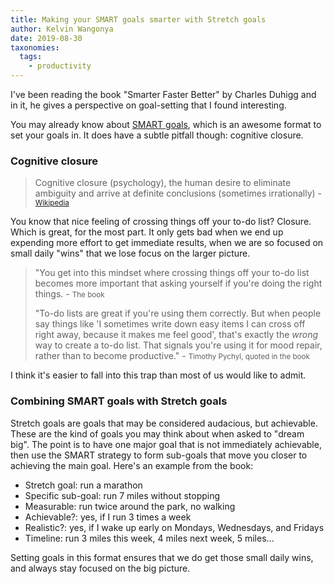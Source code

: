 ```yaml
---
title: Making your SMART goals smarter with Stretch goals
author: Kelvin Wangonya
date: 2019-08-30
taxonomies:
  tags:
    - productivity
---
```


I've been reading the book "Smarter Faster Better" by Charles Duhigg and in it, he gives a perspective on goal-setting that I found interesting.

You may already know about [SMART goals](https://www.mindtools.com/pages/article/smart-goals.htm), which is an awesome format to set your goals in. It does have a subtle pitfall though: cognitive closure.

<!--more-->

### Cognitive closure

> Cognitive closure (psychology), the human desire to eliminate ambiguity and arrive at definite conclusions (sometimes irrationally) - <small>[Wikipedia](https://en.wikipedia.org/wiki/Cognitive_closure)</small>

You know that nice feeling of crossing things off your to-do list? Closure. Which is great, for the most part. It only gets bad when we end up expending more effort to get immediate results, when we are so focused on small daily "wins" that we lose focus on the larger picture.

> "You get into this mindset where crossing things off your to-do list becomes more important that asking yourself if you're doing the right things. - <small> The book </small>
>
> "To-do lists are great if you're using them correctly. But when people say things like 'I sometimes write down easy items I can cross off right away, because it makes me feel good', that's exactly the _wrong_ way to create a to-do list. That signals you're using it for mood repair, rather than to become productive." - <small> Timothy Pychyl, quoted in the book </small>

I think it's easier to fall into this trap than most of us would like to admit.

### Combining SMART goals with Stretch goals

Stretch goals are goals that may be considered audacious, but achievable. These are the kind of goals you may think about when asked to "dream big". The point is to have one major goal that is not immediately achievable, then use the SMART strategy to form sub-goals that move you closer to achieving the main goal. Here's an example from the book:

- Stretch goal: run a marathon
- Specific sub-goal: run 7 miles without stopping
- Measurable: run twice around the park, no walking
- Achievable?: yes, if I run 3 times a week
- Realistic?: yes, if I wake up early on Mondays, Wednesdays, and Fridays
- Timeline: run 3 miles this week, 4 miles next week, 5 miles…

Setting goals in this format ensures that we do get those small daily wins, and always stay focused on the big picture.
